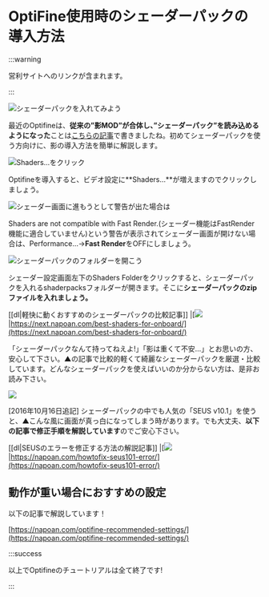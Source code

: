 # OptiFine使用時のシェーダーパックの導入方法

:::warning

営利サイトへのリンクが含まれます。

:::

![シェーダーパックを入れてみよう](https://cdn-ak.f.st-hatena.com/images/fotolife/s/sasigume/20210208/20210208091557.png)

最近のOptifineは、**従来の”影MOD”が合体し、”シェーダーパック”を読み込めるようになった**ことは[こちらの記事](https://www.napoan.com/optifine-integrated-shadersmod/)で書きましたね。初めてシェーダーパックを使う方向けに、影の導入方法を簡単に解説します。

![Shaders...をクリック](https://cdn-ak.f.st-hatena.com/images/fotolife/s/sasigume/20210208/20210208122752.png)

Optifineを導入すると、ビデオ設定に**Shaders…**が増えますのでクリックしましょう。

![シェーダー画面に進もうとして警告が出た場合は](https://cdn-ak.f.st-hatena.com/images/fotolife/s/sasigume/20210208/20210208091601.png)

Shaders are not compatible with Fast Render.(シェーダー機能はFastRender機能に適合していません)という警告が表示されてシェーダー画面が開けない場合は、Performance…→**Fast Render**をOFFにしましょう。

![シェーダーパックのフォルダーを開こう](https://cdn-ak.f.st-hatena.com/images/fotolife/s/sasigume/20210208/20210208095839.jpg)

シェーダー設定画面左下のShaders Folderをクリックすると、シェーダーパックを入れるshaderpacksフォルダーが開きます。そこに**シェーダーパックのzipファイルを入れましょう。**

[[dl|軽快に動くおすすめのシェーダーパックの比較記事]]
|[![](https://cdn-ak.f.st-hatena.com/images/fotolife/s/sasigume/20210208/20210208105129.png)
|https://next.napoan.com/best-shaders-for-onboard/](https://next.napoan.com/best-shaders-for-onboard/)

「シェーダーパックなんて持ってねえよ!」「影は重くて不安&#8230;」とお思いの方、安心して下さい。▲の記事で比較的軽くて綺麗なシェーダーパックを厳選・比較しています。どんなシェーダーパックを使えばいいのか分からない方は、是非お読み下さい。

![](https://cdn-ak.f.st-hatena.com/images/fotolife/s/sasigume/20210208/20210208110947.png)

\[2016年10月16日追記\] シェーダーパックの中でも人気の「SEUS v10.1」を使うと、▲こんな風に画面が真っ白になってしまう時があります。でも大丈夫、**以下の記事で修正手順を解説しています**のでご安心下さい。

[[dl|SEUSのエラーを修正する方法の解説記事]]
|[![](https://i2.wp.com/cdn-ak.f.st-hatena.com/images/fotolife/s/sasigume/20210208/20210208102901.png?resize=710%2C399&ssl=1)
|https://napoan.com/howtofix-seus101-error/](https://napoan.com/howtofix-seus101-error/)

## 動作が重い場合におすすめの設定

以下の記事で解説しています！

[https://napoan.com/optifine-recommended-settings/](https://napoan.com/optifine-recommended-settings/)

:::success

以上でOptifineのチュートリアルは全て終了です!

:::
